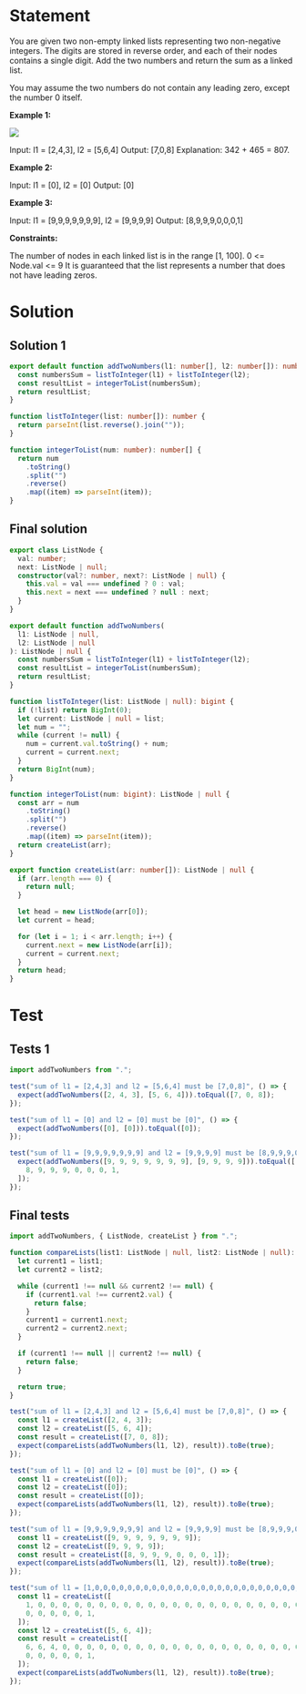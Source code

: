 # Statement 
You are given two non-empty linked lists representing two non-negative integers. The digits are stored in reverse order, and each of their nodes contains a single digit. Add the two numbers and return the sum as a linked list.

You may assume the two numbers do not contain any leading zero, except the number 0 itself.

**Example 1:**

![](https://assets.leetcode.com/uploads/2020/10/02/addtwonumber1.jpg)

Input: l1 = [2,4,3], l2 = [5,6,4]
Output: [7,0,8]
Explanation: 342 + 465 = 807.

**Example 2:**

Input: l1 = [0], l2 = [0]
Output: [0]

**Example 3:**

Input: l1 = [9,9,9,9,9,9,9], l2 = [9,9,9,9]
Output: [8,9,9,9,0,0,0,1]
 

**Constraints:**

The number of nodes in each linked list is in the range [1, 100].
0 <= Node.val <= 9
It is guaranteed that the list represents a number that does not have leading zeros.

# Solution
## Solution 1 
```ts
export default function addTwoNumbers(l1: number[], l2: number[]): number[] {
  const numbersSum = listToInteger(l1) + listToInteger(l2);
  const resultList = integerToList(numbersSum);
  return resultList;
}

function listToInteger(list: number[]): number {
  return parseInt(list.reverse().join(""));
}

function integerToList(num: number): number[] {
  return num
    .toString()
    .split("")
    .reverse()
    .map((item) => parseInt(item));
}
````

## Final solution 
```ts
export class ListNode {
  val: number;
  next: ListNode | null;
  constructor(val?: number, next?: ListNode | null) {
    this.val = val === undefined ? 0 : val;
    this.next = next === undefined ? null : next;
  }
}

export default function addTwoNumbers(
  l1: ListNode | null,
  l2: ListNode | null
): ListNode | null {
  const numbersSum = listToInteger(l1) + listToInteger(l2);
  const resultList = integerToList(numbersSum);
  return resultList;
}

function listToInteger(list: ListNode | null): bigint {
  if (!list) return BigInt(0);
  let current: ListNode | null = list;
  let num = "";
  while (current != null) {
    num = current.val.toString() + num;
    current = current.next;
  }
  return BigInt(num);
}

function integerToList(num: bigint): ListNode | null {
  const arr = num
    .toString()
    .split("")
    .reverse()
    .map((item) => parseInt(item));
  return createList(arr);
}

export function createList(arr: number[]): ListNode | null {
  if (arr.length === 0) {
    return null;
  }

  let head = new ListNode(arr[0]);
  let current = head;

  for (let i = 1; i < arr.length; i++) {
    current.next = new ListNode(arr[i]);
    current = current.next;
  }
  return head;
}
```

# Test 
## Tests 1 
```ts
import addTwoNumbers from ".";

test("sum of l1 = [2,4,3] and l2 = [5,6,4] must be [7,0,8]", () => {
  expect(addTwoNumbers([2, 4, 3], [5, 6, 4])).toEqual([7, 0, 8]);
});

test("sum of l1 = [0] and l2 = [0] must be [0]", () => {
  expect(addTwoNumbers([0], [0])).toEqual([0]);
});

test("sum of l1 = [9,9,9,9,9,9,9] and l2 = [9,9,9,9] must be [8,9,9,9,0,0,0,1]", () => {
  expect(addTwoNumbers([9, 9, 9, 9, 9, 9, 9], [9, 9, 9, 9])).toEqual([
    8, 9, 9, 9, 0, 0, 0, 1,
  ]);
});
```

## Final tests
```ts
import addTwoNumbers, { ListNode, createList } from ".";

function compareLists(list1: ListNode | null, list2: ListNode | null): boolean {
  let current1 = list1;
  let current2 = list2;

  while (current1 !== null && current2 !== null) {
    if (current1.val !== current2.val) {
      return false;
    }
    current1 = current1.next;
    current2 = current2.next;
  }

  if (current1 !== null || current2 !== null) {
    return false;
  }

  return true;
}

test("sum of l1 = [2,4,3] and l2 = [5,6,4] must be [7,0,8]", () => {
  const l1 = createList([2, 4, 3]);
  const l2 = createList([5, 6, 4]);
  const result = createList([7, 0, 8]);
  expect(compareLists(addTwoNumbers(l1, l2), result)).toBe(true);
});

test("sum of l1 = [0] and l2 = [0] must be [0]", () => {
  const l1 = createList([0]);
  const l2 = createList([0]);
  const result = createList([0]);
  expect(compareLists(addTwoNumbers(l1, l2), result)).toBe(true);
});

test("sum of l1 = [9,9,9,9,9,9,9] and l2 = [9,9,9,9] must be [8,9,9,9,0,0,0,1]", () => {
  const l1 = createList([9, 9, 9, 9, 9, 9, 9]);
  const l2 = createList([9, 9, 9, 9]);
  const result = createList([8, 9, 9, 9, 0, 0, 0, 1]);
  expect(compareLists(addTwoNumbers(l1, l2), result)).toBe(true);
});

test("sum of l1 = [1,0,0,0,0,0,0,0,0,0,0,0,0,0,0,0,0,0,0,0,0,0,0,0,0,0,0,0,0,0,1] and l2 = [5,6,4] must be [6,6,4,0,0,0,0,0,0,0,0,0,0,0,0,0,0,0,0,0,0,0,0,0,0,0,0,0,0,0,1]", () => {
  const l1 = createList([
    1, 0, 0, 0, 0, 0, 0, 0, 0, 0, 0, 0, 0, 0, 0, 0, 0, 0, 0, 0, 0, 0, 0, 0, 0,
    0, 0, 0, 0, 0, 1,
  ]);
  const l2 = createList([5, 6, 4]);
  const result = createList([
    6, 6, 4, 0, 0, 0, 0, 0, 0, 0, 0, 0, 0, 0, 0, 0, 0, 0, 0, 0, 0, 0, 0, 0, 0,
    0, 0, 0, 0, 0, 1,
  ]);
  expect(compareLists(addTwoNumbers(l1, l2), result)).toBe(true);
});
```
